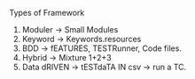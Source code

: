Types of Framework

1. Moduler -> Small Modules
2. Keyword -> Keywords.resources
3. BDD -> fEATURES, TESTRunner, Code files.
4. Hybrid -> Mixture 1+2+3
5. Data dRIVEN -> tESTdaTA IN csv -> run a TC.